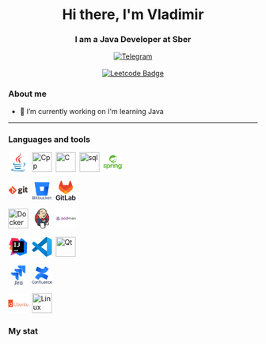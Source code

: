 <div id="header" align="center">
    <h1>Hi there, I'm  Vladimir </h1>
    <h3>I am a Java Developer at Sber</h3>
</div>

<div id="socials" align="center">
  <a href="https://t.me/sparrvio">
    <img src="https://img.shields.io/badge/Telegram-blue?style=for-the-badge&logo=telegram&logoColor=white" alt="Telegram"/>
  </a>
</div>
<br>
<div id="badges" align="center">
  <a href="https://leetcode.com/u/sparrvio/">
    <img src="https://img.shields.io/badge/Leetcode-black?style=for-the-badge&logo=leetcode&logoColor=orange" alt="Leetcode Badge"/>
  </a>
</div >

### About me
- 🌱 I’m currently working on I'm learning Java

---

### Languages and tools

<img src="https://github.com/devicons/devicon/blob/v2.15.1/icons/java/java-original.svg" title="git" width="40" height="40"/>&nbsp;
<img src="https://cdn.jsdelivr.net/gh/devicons/devicon/icons/cplusplus/cplusplus-original.svg" title="Cpp" width="40" height="40"/>&nbsp;
<img src="https://cdn.jsdelivr.net/gh/devicons/devicon/icons/c/c-original.svg" title="C" width="40" height="40"/>&nbsp;
<img src="https://cdn.jsdelivr.net/gh/devicons/devicon/icons/postgresql/postgresql-original.svg" title="sql" width="40" height="40"/>&nbsp;
<img src="https://github.com/devicons/devicon/blob/v2.15.1/icons/spring/spring-original-wordmark.svg" title="spring" width="40" height="40"/>&nbsp;

<img src="https://github.com/devicons/devicon/blob/v2.15.1/icons/git/git-original-wordmark.svg" title="git" width="40" height="40"/>&nbsp;
<img src="https://github.com/devicons/devicon/blob/v2.15.1/icons/bitbucket/bitbucket-original-wordmark.svg" title="bitbucket" width="40" height="40"/>&nbsp;
<img src="https://github.com/devicons/devicon/blob/v2.15.1/icons/gitlab/gitlab-original-wordmark.svg" title="gitlab" width="40" height="40"/>&nbsp;

<img src="https://cdn.jsdelivr.net/gh/devicons/devicon/icons/docker/docker-plain-wordmark.svg" title="Docker" width="40" height="40"/>&nbsp;
<img src="https://github.com/devicons/devicon/blob/v2.15.1/icons/jenkins/jenkins-original.svg" title="jenkins" width="40" height="40"/>&nbsp;
<img src="https://github.com/devicons/devicon/blob/v2.15.1/icons/podman/podman-original-wordmark.svg" title="podman" width="40" height="40"/>&nbsp;

<img src="https://github.com/devicons/devicon/blob/v2.15.1/icons/intellij/intellij-original.svg" title="intellij" width="40" height="40"/>&nbsp;
<img src="https://github.com/devicons/devicon/blob/v2.15.1/icons/vscode/vscode-original.svg" title="vscode" width="40" height="40"/>&nbsp;
<img src="https://cdn.jsdelivr.net/gh/devicons/devicon/icons/qt/qt-original.svg" title="Qt" width="40" height="40"/>&nbsp;

<img src="https://github.com/devicons/devicon/blob/v2.15.1/icons/jira/jira-original-wordmark.svg" title="jira" width="40" height="40"/>&nbsp;
<img src="https://github.com/devicons/devicon/blob/v2.15.1/icons/confluence/confluence-original-wordmark.svg" title="confluence" width="40" height="40"/>&nbsp;


<img src="https://github.com/devicons/devicon/blob/v2.15.1/icons/ubuntu/ubuntu-plain-wordmark.svg" title="ubuntu" width="40" height="40"/>&nbsp;
<img src="https://cdn.jsdelivr.net/gh/devicons/devicon/icons/linux/linux-original.svg" title="Linux" width="40" height="40"/>&nbsp;





### My stat

<div id="stat" align="center">
    <img src="https://github-profile-summary-cards.vercel.app/api/cards/profile-details?username=sparrvio&theme=github_dark" alt=""/>
    <img src="https://github-profile-summary-cards.vercel.app/api/cards/most-commit-language?username=sparrvio&theme=github_dark" alt=""/>
    <img src="https://github-profile-summary-cards.vercel.app/api/cards/stats?username=sparrvio&theme=github_dark" alt=""/>
    <img src="http://github-profile-summary-cards.vercel.app/api/cards/repos-per-language?username=sparrvio&theme=github_dark" alt=""/>
    <img src="http://github-profile-summary-cards.vercel.app/api/cards/productive-time?username=sparrvio&theme=github_dark&utcOffset=8" alt=""/>
</div>
